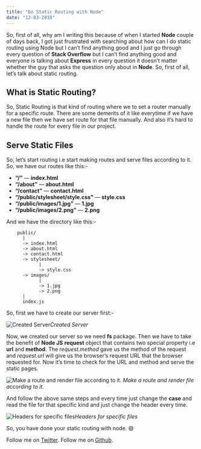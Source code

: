 ```yaml
---
title: "Do Static Routing with Node"
date: "12-03-2018"
---
```



So, first of all, why am I writing this because of when I started **Node** couple of days back, I got just frustrated with searching about how can I do static routing using Node but I can’t find anything good and I just go through every question of **Stack Overflow** but I can’t find anything good and everyone is talking about **Express** in every question it doesn’t matter whether the guy that asks the question only about in **Node**. 
So, first of all, let’s talk about static routing.

## What is Static Routing?

So, Static Routing is that kind of routing where we to set a router manually for a specific route. There are some demerits of it like everytime if we have a new file then we have set route for that file manually. And also it’s hard to handle the route for every file in our project.

## Serve Static Files

So, let’s start routing i.e start making routes and serve files according to it.
So, we have our routes like this:-
* **“/”** — **index.html**
* **“/about”** — **about.html**
* **“/contact”** — **contact.html**
* **“/public/stylesheet/style.css”** — **style.css**
* **“/public/images/1.jpg”** — **1.jpg**
* **“/public/images/2.png”** — **2.png**

And we have the directory like this:-

```
    public/
      |
      -> index.html
      -> about.html
      -> contact.html
      -> stylesheet/
            |
            -> style.css
      -> images/
            |
            -> 1.jpg
            -> 2.png
      |
      index.js
```

So, first we have to create our server first:-

![Created Server](https://cdn-images-1.medium.com/max/3440/1*e7oNU6yQMqDXJfGepEBXkA.png)*Created Server*

Now, we created our server so we need **fs** package. Then we have to take the benefit of **Node JS** **request** object that contains two special property i.e **url** and **method**. The *request.method* gave us the method of the request and *request.url* will give us the browser’s request URL that the browser requested for. Now it’s time to check for the URL and method and serve the static pages.

![Make a route and render file according to it.](https://cdn-images-1.medium.com/max/3664/1*kA67K--nS6Dki-P2uODhSg.png) *Make a route and render file according to it.*

And follow the above same steps and every time just change the **case** and read the file for that specific kind and just change the header every time.

![Headers for specific files](https://cdn-images-1.medium.com/max/2584/1*oT3nyg9uGdmWpazzgsWZ0g.png)*Headers for specific files*

So, you have done your static routing with node. 😄

Follow me on [Twitter](https://twitter.com/am_pra_veen).
Follow me on [Github](https://github.com/praveen-me).
